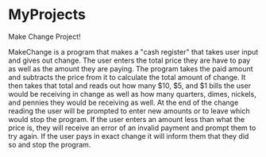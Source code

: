 # MyProjects

Make Change Project!

MakeChange is a program that makes a "cash register" that takes user input and gives out change. The user enters the total price they are have to pay as well as the amount they are paying. The program takes the paid amount and subtracts the price from it to calculate the total amount of change. It then takes that total and reads out how many $10, $5, and $1 bills the user would be receiving in change as well as how many quarters, dimes, nickels, and pennies they would be receiving as well. At the end of the change reading the user will be prompted to enter new amounts or to leave which would stop the program. If the user enters an amount less than what the price is, they will receive an error of an invalid payment and prompt them to try again. If the user pays in exact change it will inform them that they did so and stop the program.
